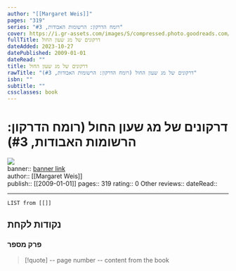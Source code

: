 ```yaml
---
author: "[[Margaret Weis]]"
pages: "319"
series: "רומח הדרקון: הרשומות האבודות, #3"
cover: https://i.gr-assets.com/images/S/compressed.photo.goodreads.com/books/1598434916l/55129012.jpg
fullTitle: דרקונים של מג שעון החול
dateAdded: 2023-10-27
datePublished: 2009-01-01
dateRead: ""
title: דרקונים של מג שעון החול
rawTitle: "דרקונים של מג שעון החול (רומח הדרקון: הרשומות האבודות, #3)"
isbn: ""
subtitle: ""
cssclasses: book
---
```

# דרקונים של מג שעון החול (רומח הדרקון: הרשומות האבודות, #3)

![](https:&#x2F;&#x2F;i.gr-assets.com&#x2F;images&#x2F;S&#x2F;compressed.photo.goodreads.com&#x2F;books&#x2F;1598434916l&#x2F;55129012.jpg)  
banner:: [banner link](https:&#x2F;&#x2F;i.gr-assets.com&#x2F;images&#x2F;S&#x2F;compressed.photo.goodreads.com&#x2F;books&#x2F;1598434916l&#x2F;55129012.jpg)  
author:: [[Margaret Weis]]  
publish:: [[2009-01-01]]
pages:: 319
rating:: 0 
Other reviews:: 
dateRead:: 

<hr  style="clear:both"/>



```dataview
LIST from [[]]
```

## נקודות לקחת 

### פרק מספר
> [!quote] -- page number -- 
>  content from the book




```